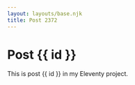 ```yaml
---
layout: layouts/base.njk
title: Post 2372
---
```


# Post {{ id }}

This is post {{ id }} in my Eleventy project.
